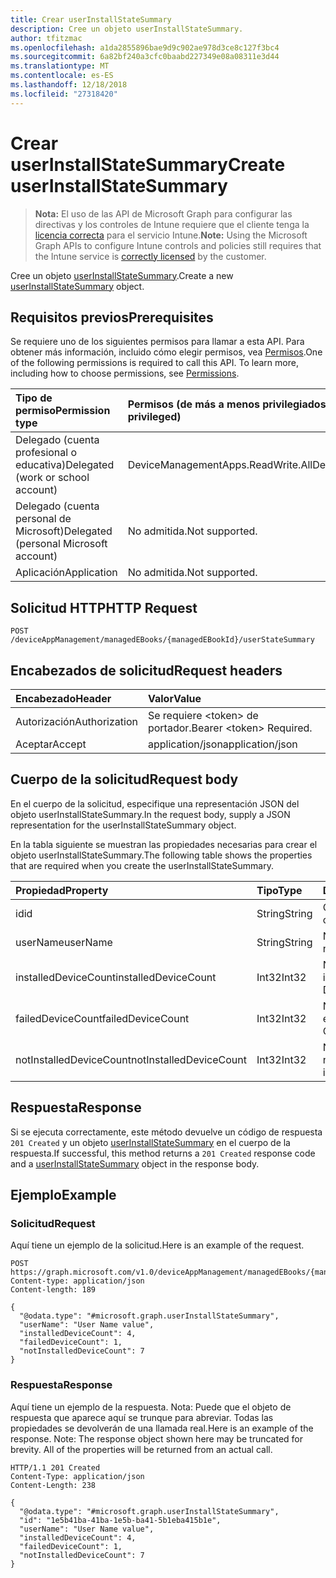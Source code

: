 ```yaml
---
title: Crear userInstallStateSummary
description: Cree un objeto userInstallStateSummary.
author: tfitzmac
ms.openlocfilehash: a1da2855896bae9d9c902ae978d3ce8c127f3bc4
ms.sourcegitcommit: 6a82bf240a3cfc0baabd227349e08a08311e3d44
ms.translationtype: MT
ms.contentlocale: es-ES
ms.lasthandoff: 12/18/2018
ms.locfileid: "27318420"
---
```

# <a name="create-userinstallstatesummary"></a><span data-ttu-id="fce0e-103">Crear userInstallStateSummary</span><span class="sxs-lookup"><span data-stu-id="fce0e-103">Create userInstallStateSummary</span></span>

> <span data-ttu-id="fce0e-104">**Nota:** El uso de las API de Microsoft Graph para configurar las directivas y los controles de Intune requiere que el cliente tenga la [licencia correcta](https://go.microsoft.com/fwlink/?linkid=839381) para el servicio Intune.</span><span class="sxs-lookup"><span data-stu-id="fce0e-104">**Note:** Using the Microsoft Graph APIs to configure Intune controls and policies still requires that the Intune service is [correctly licensed](https://go.microsoft.com/fwlink/?linkid=839381) by the customer.</span></span>

<span data-ttu-id="fce0e-105">Cree un objeto [userInstallStateSummary](../resources/intune-books-userinstallstatesummary.md).</span><span class="sxs-lookup"><span data-stu-id="fce0e-105">Create a new [userInstallStateSummary](../resources/intune-books-userinstallstatesummary.md) object.</span></span>
## <a name="prerequisites"></a><span data-ttu-id="fce0e-106">Requisitos previos</span><span class="sxs-lookup"><span data-stu-id="fce0e-106">Prerequisites</span></span>
<span data-ttu-id="fce0e-p101">Se requiere uno de los siguientes permisos para llamar a esta API. Para obtener más información, incluido cómo elegir permisos, vea [Permisos](/graph/permissions-reference).</span><span class="sxs-lookup"><span data-stu-id="fce0e-p101">One of the following permissions is required to call this API. To learn more, including how to choose permissions, see [Permissions](/graph/permissions-reference).</span></span>

|<span data-ttu-id="fce0e-109">Tipo de permiso</span><span class="sxs-lookup"><span data-stu-id="fce0e-109">Permission type</span></span>|<span data-ttu-id="fce0e-110">Permisos (de más a menos privilegiados)</span><span class="sxs-lookup"><span data-stu-id="fce0e-110">Permissions (from most to least privileged)</span></span>|
|:---|:---|
|<span data-ttu-id="fce0e-111">Delegado (cuenta profesional o educativa)</span><span class="sxs-lookup"><span data-stu-id="fce0e-111">Delegated (work or school account)</span></span>|<span data-ttu-id="fce0e-112">DeviceManagementApps.ReadWrite.All</span><span class="sxs-lookup"><span data-stu-id="fce0e-112">DeviceManagementApps.ReadWrite.All</span></span>|
|<span data-ttu-id="fce0e-113">Delegado (cuenta personal de Microsoft)</span><span class="sxs-lookup"><span data-stu-id="fce0e-113">Delegated (personal Microsoft account)</span></span>|<span data-ttu-id="fce0e-114">No admitida.</span><span class="sxs-lookup"><span data-stu-id="fce0e-114">Not supported.</span></span>|
|<span data-ttu-id="fce0e-115">Aplicación</span><span class="sxs-lookup"><span data-stu-id="fce0e-115">Application</span></span>|<span data-ttu-id="fce0e-116">No admitida.</span><span class="sxs-lookup"><span data-stu-id="fce0e-116">Not supported.</span></span>|

## <a name="http-request"></a><span data-ttu-id="fce0e-117">Solicitud HTTP</span><span class="sxs-lookup"><span data-stu-id="fce0e-117">HTTP Request</span></span>
<!-- {
  "blockType": "ignored"
}
-->
``` http
POST /deviceAppManagement/managedEBooks/{managedEBookId}/userStateSummary
```

## <a name="request-headers"></a><span data-ttu-id="fce0e-118">Encabezados de solicitud</span><span class="sxs-lookup"><span data-stu-id="fce0e-118">Request headers</span></span>
|<span data-ttu-id="fce0e-119">Encabezado</span><span class="sxs-lookup"><span data-stu-id="fce0e-119">Header</span></span>|<span data-ttu-id="fce0e-120">Valor</span><span class="sxs-lookup"><span data-stu-id="fce0e-120">Value</span></span>|
|:---|:---|
|<span data-ttu-id="fce0e-121">Autorización</span><span class="sxs-lookup"><span data-stu-id="fce0e-121">Authorization</span></span>|<span data-ttu-id="fce0e-122">Se requiere &lt;token&gt; de portador.</span><span class="sxs-lookup"><span data-stu-id="fce0e-122">Bearer &lt;token&gt; Required.</span></span>|
|<span data-ttu-id="fce0e-123">Aceptar</span><span class="sxs-lookup"><span data-stu-id="fce0e-123">Accept</span></span>|<span data-ttu-id="fce0e-124">application/json</span><span class="sxs-lookup"><span data-stu-id="fce0e-124">application/json</span></span>|

## <a name="request-body"></a><span data-ttu-id="fce0e-125">Cuerpo de la solicitud</span><span class="sxs-lookup"><span data-stu-id="fce0e-125">Request body</span></span>
<span data-ttu-id="fce0e-126">En el cuerpo de la solicitud, especifique una representación JSON del objeto userInstallStateSummary.</span><span class="sxs-lookup"><span data-stu-id="fce0e-126">In the request body, supply a JSON representation for the userInstallStateSummary object.</span></span>

<span data-ttu-id="fce0e-127">En la tabla siguiente se muestran las propiedades necesarias para crear el objeto userInstallStateSummary.</span><span class="sxs-lookup"><span data-stu-id="fce0e-127">The following table shows the properties that are required when you create the userInstallStateSummary.</span></span>

|<span data-ttu-id="fce0e-128">Propiedad</span><span class="sxs-lookup"><span data-stu-id="fce0e-128">Property</span></span>|<span data-ttu-id="fce0e-129">Tipo</span><span class="sxs-lookup"><span data-stu-id="fce0e-129">Type</span></span>|<span data-ttu-id="fce0e-130">Descripción</span><span class="sxs-lookup"><span data-stu-id="fce0e-130">Description</span></span>|
|:---|:---|:---|
|<span data-ttu-id="fce0e-131">id</span><span class="sxs-lookup"><span data-stu-id="fce0e-131">id</span></span>|<span data-ttu-id="fce0e-132">String</span><span class="sxs-lookup"><span data-stu-id="fce0e-132">String</span></span>|<span data-ttu-id="fce0e-133">Clave de la entidad.</span><span class="sxs-lookup"><span data-stu-id="fce0e-133">Key of the entity.</span></span>|
|<span data-ttu-id="fce0e-134">userName</span><span class="sxs-lookup"><span data-stu-id="fce0e-134">userName</span></span>|<span data-ttu-id="fce0e-135">String</span><span class="sxs-lookup"><span data-stu-id="fce0e-135">String</span></span>|<span data-ttu-id="fce0e-136">Nombre de usuario.</span><span class="sxs-lookup"><span data-stu-id="fce0e-136">User name.</span></span>|
|<span data-ttu-id="fce0e-137">installedDeviceCount</span><span class="sxs-lookup"><span data-stu-id="fce0e-137">installedDeviceCount</span></span>|<span data-ttu-id="fce0e-138">Int32</span><span class="sxs-lookup"><span data-stu-id="fce0e-138">Int32</span></span>|<span data-ttu-id="fce0e-139">Número de dispositivos instalados.</span><span class="sxs-lookup"><span data-stu-id="fce0e-139">Installed Device Count.</span></span>|
|<span data-ttu-id="fce0e-140">failedDeviceCount</span><span class="sxs-lookup"><span data-stu-id="fce0e-140">failedDeviceCount</span></span>|<span data-ttu-id="fce0e-141">Int32</span><span class="sxs-lookup"><span data-stu-id="fce0e-141">Int32</span></span>|<span data-ttu-id="fce0e-142">Número de dispositivos erróneos.</span><span class="sxs-lookup"><span data-stu-id="fce0e-142">Failed Device Count.</span></span>|
|<span data-ttu-id="fce0e-143">notInstalledDeviceCount</span><span class="sxs-lookup"><span data-stu-id="fce0e-143">notInstalledDeviceCount</span></span>|<span data-ttu-id="fce0e-144">Int32</span><span class="sxs-lookup"><span data-stu-id="fce0e-144">Int32</span></span>|<span data-ttu-id="fce0e-145">Número de dispositivos no instalados.</span><span class="sxs-lookup"><span data-stu-id="fce0e-145">Not installed device count.</span></span>|



## <a name="response"></a><span data-ttu-id="fce0e-146">Respuesta</span><span class="sxs-lookup"><span data-stu-id="fce0e-146">Response</span></span>
<span data-ttu-id="fce0e-147">Si se ejecuta correctamente, este método devuelve un código de respuesta `201 Created` y un objeto [userInstallStateSummary](../resources/intune-books-userinstallstatesummary.md) en el cuerpo de la respuesta.</span><span class="sxs-lookup"><span data-stu-id="fce0e-147">If successful, this method returns a `201 Created` response code and a [userInstallStateSummary](../resources/intune-books-userinstallstatesummary.md) object in the response body.</span></span>

## <a name="example"></a><span data-ttu-id="fce0e-148">Ejemplo</span><span class="sxs-lookup"><span data-stu-id="fce0e-148">Example</span></span>
### <a name="request"></a><span data-ttu-id="fce0e-149">Solicitud</span><span class="sxs-lookup"><span data-stu-id="fce0e-149">Request</span></span>
<span data-ttu-id="fce0e-150">Aquí tiene un ejemplo de la solicitud.</span><span class="sxs-lookup"><span data-stu-id="fce0e-150">Here is an example of the request.</span></span>
``` http
POST https://graph.microsoft.com/v1.0/deviceAppManagement/managedEBooks/{managedEBookId}/userStateSummary
Content-type: application/json
Content-length: 189

{
  "@odata.type": "#microsoft.graph.userInstallStateSummary",
  "userName": "User Name value",
  "installedDeviceCount": 4,
  "failedDeviceCount": 1,
  "notInstalledDeviceCount": 7
}
```

### <a name="response"></a><span data-ttu-id="fce0e-151">Respuesta</span><span class="sxs-lookup"><span data-stu-id="fce0e-151">Response</span></span>
<span data-ttu-id="fce0e-p102">Aquí tiene un ejemplo de la respuesta. Nota: Puede que el objeto de respuesta que aparece aquí se trunque para abreviar. Todas las propiedades se devolverán de una llamada real.</span><span class="sxs-lookup"><span data-stu-id="fce0e-p102">Here is an example of the response. Note: The response object shown here may be truncated for brevity. All of the properties will be returned from an actual call.</span></span>
``` http
HTTP/1.1 201 Created
Content-Type: application/json
Content-Length: 238

{
  "@odata.type": "#microsoft.graph.userInstallStateSummary",
  "id": "1e5b41ba-41ba-1e5b-ba41-5b1eba415b1e",
  "userName": "User Name value",
  "installedDeviceCount": 4,
  "failedDeviceCount": 1,
  "notInstalledDeviceCount": 7
}
```




